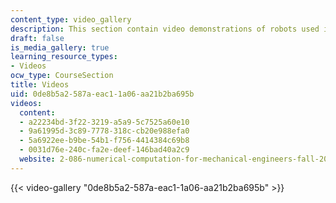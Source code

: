 ```yaml
---
content_type: video_gallery
description: This section contain video demonstrations of robots used in the course.
draft: false
is_media_gallery: true
learning_resource_types:
- Videos
ocw_type: CourseSection
title: Videos
uid: 0de8b5a2-587a-eac1-1a06-aa21b2ba695b
videos:
  content:
  - a22234bd-3f22-3219-a5a9-5c7525a60e10
  - 9a61995d-3c89-7778-318c-cb20e988efa0
  - 5a6922ee-b9be-54b1-f756-4414384c69b8
  - 0031d76e-240c-fa2e-deef-146bad40a2c9
  website: 2-086-numerical-computation-for-mechanical-engineers-fall-2014
---
```

{{< video-gallery "0de8b5a2-587a-eac1-1a06-aa21b2ba695b" >}}